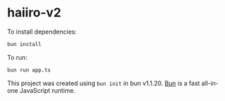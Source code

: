 # haiiro-v2

To install dependencies:

```bash
bun install
```

To run:

```bash
bun run app.ts
```

This project was created using `bun init` in bun v1.1.20. [Bun](https://bun.sh) is a fast all-in-one JavaScript runtime.
